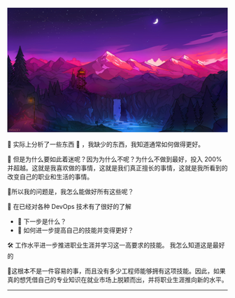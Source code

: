 ![wallhaven-kxj3l1_1920x1080](./all_image/README/wallhaven-kxj3l1_1920x1080.png)

💛 实际上分析了一些东西 🧐 ，我缺少的东西，我知道通常如何做得更好。

💙 但是为什么要如此着迷呢？因为为什么不呢？为什么不做到最好，投入 200% 并超越。这就是我喜欢做的事情，这就是我们真正擅长的事情，这就是我所看到的改变自己的职业和生活的事情。

💚所以我的问题是，我怎么能做好所有这些呢？

🎉 在已经对各种 DevOps 技术有了很好的了解

+ 🤔 下一步是什么？
+ 🤔 如何进一步提高自己的技能并变得更好？

🛠 工作水平进一步推进职业生涯并学习这一高要求的技能。 我怎么知道这是最好的

🚀这根本不是一件容易的事，而且没有多少工程师能够拥有这项技能。因此，如果真的想凭借自己的专业知识在就业市场上脱颖而出，并将职业生涯推向新的水平。

---

